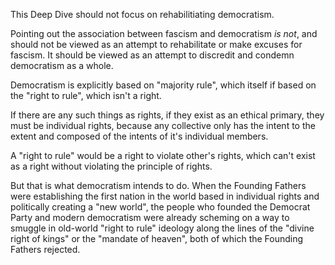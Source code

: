 This Deep Dive should not focus on rehabilitiating democratism.

Pointing out the association between fascism and democratism _is not_, and should not be viewed as an attempt to rehabilitate or make excuses for fascism. It should be viewed as an attempt to discredit and condemn democratism as a whole.

Democratism is explicitly based on "majority rule", which itself if based on the "right to rule", which isn't a right.

If there are any such things as rights, if they exist as an ethical primary, they must be individual rights, because any collective only has the intent to the extent and composed of the intents of it's individual members.

A "right to rule" would be a right to violate other's rights, which can't exist as a right without violating the principle of rights.

But that is what democratism intends to do. When the Founding Fathers were establishing the first nation in the world based in individual rights and politically creating a "new world", the people who founded the Democrat Party and modern democratism were already scheming on a way to smuggle in old-world "right to rule" ideology along the lines of the "divine right of kings" or the "mandate of heaven", both of which the Founding Fathers rejected.